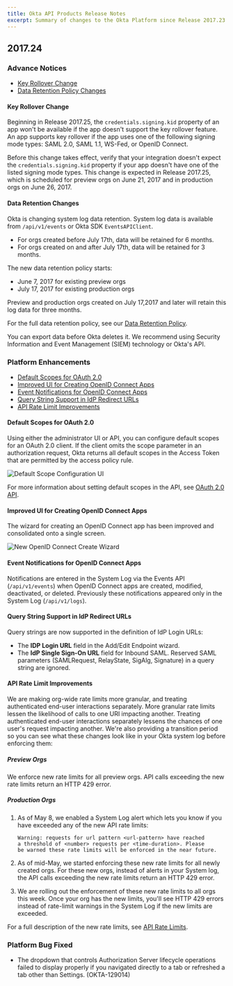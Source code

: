 ```yaml
---
title: Okta API Products Release Notes
excerpt: Summary of changes to the Okta Platform since Release 2017.23
---
```


## 2017.24

### Advance Notices

* [Key Rollover Change](#key-rollover-change)
* [Data Retention Policy Changes](#data-retention-changes)

#### Key Rollover Change

Beginning in Release 2017.25, the `credentials.signing.kid` property of an app won't be available if the app doesn't support the key rollover feature.
An app supports key rollover if the app uses one of the following signing mode types: SAML 2.0, SAML 1.1, WS-Fed, or OpenID Connect.

Before this change takes effect, verify that your integration doesn't expect the `credentials.signing.kid` property
if your app doesn't have one of the listed signing mode types. This change is expected in Release 2017.25,
which is scheduled for preview orgs on June 21, 2017 and in production orgs on June 26, 2017. <!-- OKTA-76439 -->

#### Data Retention Changes

Okta is changing system log data retention. System log data is available from `/api/v1/events` or Okta SDK `EventsAPIClient`.

* For orgs created before July 17th, data will be retained for 6 months.
* For orgs created on and after July 17th, data will be retained for 3 months.

The new data retention policy starts:

* June 7, 2017 for existing preview orgs
* July 17, 2017 for existing production orgs

Preview and production orgs created on July 17,2017 and later will retain this log data for three months.

For the full data retention policy, see our [Data Retention Policy](https://support.okta.com/help/Documentation/Knowledge_Article/Okta-Data-Retention-Policy).

You can export data before Okta deletes it. We recommend using Security Information and Event Management (SIEM) technology or Okta's API. <!-- OKTA-125424 -->

### Platform Enhancements

* [Default Scopes for OAuth 2.0](#default-scopes-for-oauth-20)
* [Improved UI for Creating OpenID Connect Apps](#improved-ui-for-creating-openid-connect-apps)
* [Event Notifications for OpenID Connect Apps](#event-notifications-for-openid-connect-apps)
* [Query String Support in IdP Redirect URLs](#query-string-support-in-idp-redirect-urls)
* [API Rate Limit Improvements](#api-rate-limit-improvements)


#### Default Scopes for OAuth 2.0

Using either the administrator UI or API, you can configure default scopes for an OAuth 2.0 client.
If the client omits the scope parameter in an authorization request,
Okta returns all default scopes in the Access Token that are permitted by the access policy rule.

![Default Scope Configuration UI](/img/release_notes/default-scope.png "Default Scope Configuration UI")

For more information about setting default scopes in the API, see [OAuth 2.0 API](/docs/reference/api/authorization-servers/#scope-properties).
<!-- OKTA-122185 OKTA-122072 -->

#### Improved UI for Creating OpenID Connect Apps

The wizard for creating an OpenID Connect app has been improved and consolidated onto a single screen.

![New OpenID Connect Create Wizard](/img/release_notes/single-oidc-screen.png "New OpenID Connect Create Wizard")

<!-- OKTA-129127 -->

#### Event Notifications for OpenID Connect Apps

Notifications are entered in the System Log via the Events API (`/api/v1/events`) when OpenID Connect apps are created, modified, deactivated, or deleted.
Previously these notifications appeared only in the System Log (`/api/v1/logs`).

#### Query String Support in IdP Redirect URLs

Query strings are now supported in the definition of IdP Login URLs:

* The **IDP Login URL** field in the Add/Edit Endpoint wizard.
* The **IdP Single Sign-On URL** field for Inbound SAML. Reserved SAML parameters (SAMLRequest, RelayState, SigAlg, Signature) in a query string are ignored.<!-- OKTA-127771 -->

#### API Rate Limit Improvements

We are making org-wide rate limits more granular, and treating authenticated end-user interactions separately. More granular rate limits lessen the likelihood of calls to one URI impacting another. Treating authenticated end-user interactions separately lessens the chances of one user's request impacting another. We're also providing a transition period so you can see what these changes look like in your Okta system log before enforcing them:

##### Preview Orgs

We enforce new rate limits for all preview orgs. API calls exceeding the new rate limits return an HTTP 429 error.

##### Production Orgs

1. As of May 8, we enabled a System Log alert which lets you know if you have exceeded any of the new API rate limits:

    ```
    Warning: requests for url pattern <url-pattern> have reached
    a threshold of <number> requests per <time-duration>. Please
    be warned these rate limits will be enforced in the near future.
    ```

2. As of mid-May, we started enforcing these new rate limits for all newly created orgs. For these new orgs, instead of alerts in your System log, the API calls exceeding the new rate limits return an HTTP 429 error.

3. We are rolling out the enforcement of these new rate limits to all orgs this week. Once your org has the new limits, you'll see HTTP 429 errors instead of rate-limit warnings in the System Log if the new limits are exceeded.

For a full description of the new rate limits, see [API Rate Limits](/docs/reference/rate-limits/).<!-- OKTA-110472 -->

### Platform Bug Fixed

* The dropdown that controls Authorization Server lifecycle operations failed to display properly if you navigated directly to a tab or refreshed a tab other than Settings. (OKTA-129014)
